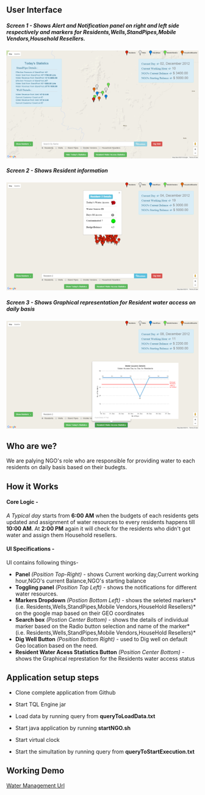 ## User Interface
##### Screen 1 - Shows Alert and Notification panel on right and left side respectively and markers for Residents,Wells,StandPipes,Mobile Vendors,Household Resellers.  
![alt Screen1](https://github.com/atomiton/TiESVHack-WaterManagement/blob/master/TieHackathon-UI/images/Water_Managment_Screen_1.png)
##### Screen 2 - Shows Resident information 
![alt Screen2](https://github.com/atomiton/TiESVHack-WaterManagement/blob/master/TieHackathon-UI/images/Water_Managment_Screen_2.png)
##### Screen 3 - Shows Graphical representation for Resident water access on daily basis
![alt Screen3](https://github.com/atomiton/TiESVHack-WaterManagement/blob/master/TieHackathon-UI/images/Water_Managment_Screen_3.png)

## Who are we?
We are palying NGO's role who are responsible for providing water to each residents on daily basis based on their budegts.


## How it Works
#### Core Logic -
*A Typical day* starts from **6:00 AM** when the budgets of each residents gets updated and assignment of water resources to every residents happens till **10:00 AM**. At **2:00 PM** again it will check for the residents who didn't got water and assign them Household resellers.

#### UI Specifications -
UI contains following things-
* **Panel** *(Position Top-Right)* - shows Current working day,Current working hour,NGO's current Balance,NGO's starting balance
* **Toggling panel** *(Position Top Left)* - shows the notifications for different water resources.
* **Markers Dropdown** *(Postion Bottom Left)* - shows the seleted markers*(i.e. Residents,Wells,StandPipes,Mobile Vendors,HouseHold Resellers)* on the google map based on their GEO coordinates
* **Search box** *(Postion Center Bottom)* - shows the details of individual marker based on the Radio button selection and name of the marker*(i.e. Residents,Wells,StandPipes,Mobile Vendors,HouseHold Resellers)*
* **Dig Well Button** *(Position Bottom Right)* - used to Dig well on default Geo location based on the need.
* **Resident Water Acess Statistics Button** *(Position Center Bottom)* - shows the Graphical represtation for the Residents water access status

## Application setup steps
* Clone complete application from Github

* Start TQL Engine jar

* Load data by running query from **queryToLoadData.txt**

* Start java application by running **startNGO.sh**

* Start virtual clock

* Start the simultation by running query from **queryToStartExecution.txt**

## Working Demo
[Water Management Url](http://54.152.232.38:443 "Click to see demo")
